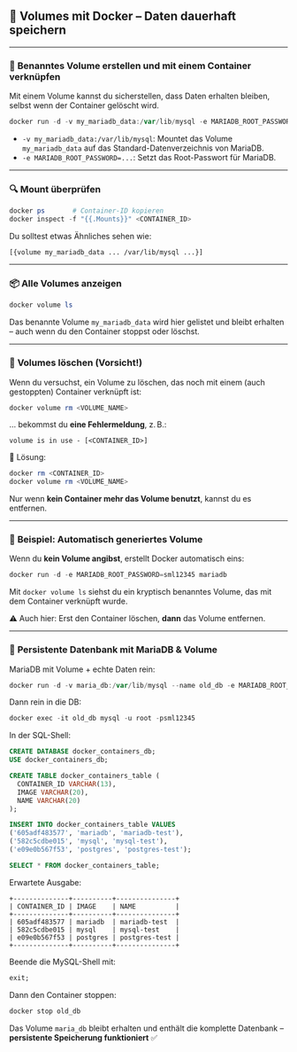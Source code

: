 ## 🔹 **Volumes mit Docker – Daten dauerhaft speichern**

---

### 🧱 **Benanntes Volume erstellen und mit einem Container verknüpfen**

Mit einem Volume kannst du sicherstellen, dass Daten erhalten bleiben, selbst wenn der Container gelöscht wird.

```powershell
docker run -d -v my_mariadb_data:/var/lib/mysql -e MARIADB_ROOT_PASSWORD=sml12345 mariadb
```

- `-v my_mariadb_data:/var/lib/mysql`: Mountet das Volume `my_mariadb_data` auf das Standard-Datenverzeichnis von MariaDB.
- `-e MARIADB_ROOT_PASSWORD=...`: Setzt das Root-Passwort für MariaDB.

---

### 🔍 **Mount überprüfen**

```powershell
docker ps       # Container-ID kopieren
docker inspect -f "{{.Mounts}}" <CONTAINER_ID>
```

Du solltest etwas Ähnliches sehen wie:

```
[{volume my_mariadb_data ... /var/lib/mysql ...}]
```

---

### 📦 **Alle Volumes anzeigen**

```powershell
docker volume ls
```

Das benannte Volume `my_mariadb_data` wird hier gelistet und bleibt erhalten – auch wenn du den Container stoppst oder löschst.

---

### 🧹 **Volumes löschen (Vorsicht!)**

Wenn du versuchst, ein Volume zu löschen, das noch mit einem (auch gestoppten) Container verknüpft ist:

```powershell
docker volume rm <VOLUME_NAME>
```

… bekommst du **eine Fehlermeldung**, z. B.:

```
volume is in use - [<CONTAINER_ID>]
```

🔧 Lösung:

```powershell
docker rm <CONTAINER_ID>
docker volume rm <VOLUME_NAME>
```

Nur wenn **kein Container mehr das Volume benutzt**, kannst du es entfernen.

---

### 🧪 **Beispiel: Automatisch generiertes Volume**

Wenn du **kein Volume angibst**, erstellt Docker automatisch eins:

```powershell
docker run -d -e MARIADB_ROOT_PASSWORD=sml12345 mariadb
```

Mit `docker volume ls` siehst du ein kryptisch benanntes Volume, das mit dem Container verknüpft wurde.

⚠️ Auch hier: Erst den Container löschen, **dann** das Volume entfernen.

---

### 🧰 **Persistente Datenbank mit MariaDB & Volume**

MariaDB mit Volume + echte Daten rein:

```powershell
docker run -d -v maria_db:/var/lib/mysql --name old_db -e MARIADB_ROOT_PASSWORD=sml12345 mariadb:10.5
```

Dann rein in die DB:
```powershell
docker exec -it old_db mysql -u root -psml12345
```

In der SQL-Shell:

```sql
CREATE DATABASE docker_containers_db;
USE docker_containers_db;

CREATE TABLE docker_containers_table (
  CONTAINER_ID VARCHAR(13),
  IMAGE VARCHAR(20),
  NAME VARCHAR(20)
);

INSERT INTO docker_containers_table VALUES
('605adf483577', 'mariadb', 'mariadb-test'),
('582c5cdbe015', 'mysql', 'mysql-test'),
('e09e0b567f53', 'postgres', 'postgres-test');

SELECT * FROM docker_containers_table;
```

Erwartete Ausgabe:

```
+--------------+----------+---------------+
| CONTAINER_ID | IMAGE    | NAME          |
+--------------+----------+---------------+
| 605adf483577 | mariadb  | mariadb-test  |
| 582c5cdbe015 | mysql    | mysql-test    |
| e09e0b567f53 | postgres | postgres-test |
+--------------+----------+---------------+
```

Beende die MySQL-Shell mit:
```sql
exit;
```

Dann den Container stoppen:
```powershell
docker stop old_db
```

Das Volume `maria_db` bleibt erhalten und enthält die komplette Datenbank – **persistente Speicherung funktioniert** ✅